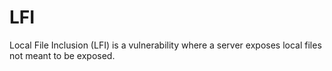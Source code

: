 # LFI

Local File Inclusion (LFI) is a vulnerability where a server exposes local files
not meant to be exposed.
